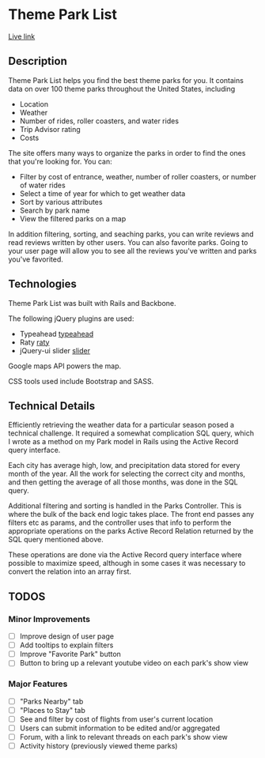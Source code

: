 # Theme Park List

[Live link][live]

[live]: http://www.themeparklist.info

## Description

Theme Park List helps you find the best theme parks for you. It contains data on over 100 theme parks throughout the United States, including
  * Location
  * Weather
  * Number of rides, roller coasters, and water rides
  * Trip Advisor rating
  * Costs

The site offers many ways to organize the parks in order to find the ones that you're looking for. You can:
  * Filter by cost of entrance, weather, number of roller coasters, or number of water rides
  * Select a time of year for which to get weather data
  * Sort by various attributes
  * Search by park name
  * View the filtered parks on a map

In addition filtering, sorting, and seaching parks, you can write reviews and read reviews written by other users. You can also favorite parks. Going to your user page will allow you to see all the reviews you've written and parks you've favorited.

## Technologies

Theme Park List was built with Rails and Backbone.

The following jQuery plugins are used:
  * Typeahead [typeahead]
  * Raty [raty]
  * jQuery-ui slider [slider]

[typeahead]: https://github.com/twitter/typeahead.js/
[raty]: https://github.com/wbotelhos/raty
[slider]: https://jqueryui.com/slider/

Google maps API powers the map.

CSS tools used include Bootstrap and SASS.

## Technical Details

Efficiently retrieving the weather data for a particular season posed a technical challenge. It required a somewhat complication SQL query, which I wrote as a method on my Park model in Rails using the Active Record query interface.

Each city has average high, low, and precipitation data stored for every month of the year. All the work for selecting the correct city and months, and then getting the average of all those months, was done in the SQL query.

Additional filtering and sorting is handled in the Parks Controller. This is where the bulk of the back end logic takes place. The front end passes any filters etc as params, and the controller uses that info to perform the appropriate operations on the parks Active Record Relation returned by the SQL query mentioned above.

These operations are done via the Active Record query interface where possible to maximize speed, although in some cases it was necessary to convert the relation into an array first.

## TODOS

### Minor Improvements
- [ ] Improve design of user page
- [ ] Add tooltips to explain filters
- [ ] Improve "Favorite Park" button
- [ ] Button to bring up a relevant youtube video on each park's show view

### Major Features
- [ ] "Parks Nearby" tab
- [ ] "Places to Stay" tab
- [ ] See and filter by cost of flights from user's current location
- [ ] Users can submit information to be edited and/or aggregated
- [ ] Forum, with a link to relevant threads on each park's show view
- [ ] Activity history (previously viewed theme parks)

<!-- # Development Road Map

## Minimum Viable Product
Theme Park List inspired by of Nomadlist and is built on Rails and Backbone. Users can: -->

<!-- This is a Markdown checklist. Use it to keep track of your progress! -->

<!-- - [X] View a list of theme parks with their basic info
- [X] Filter the list based on predetermined options
- [X] Sort the list by any attribute
- [X] Search for theme parks by name
- [X] View a map of theme parks
- [X] View calculated scores for each theme park
- [X] View specific data and information for each theme park
- [X] Create accounts
- [X] Create sessions (log in)
- [X] Write reviews
- [X] Save/favorite theme parks

## Design Docs
* [View Wireframes][views]
* [DB schema][schema]

[views]: ./docs/views.md
[schema]: ./docs/schema.md

## Implementation Timeline

### Phase 1: Viewing Parks (~2 days)
I will provide seed data for a few parks to facilitate testing. I will make the rails model, controller and jbuilder views for the parks. Then I'll set up the Backbone views related to parks. By the end of this phase, users should be able to navigate between the parks index view and park show view, and between the different tabs within a park show view.

[Details][phase-one]

### Phase 2: Derived Attributes (~1 day)
I will write code in the Rails Park model to provide access to a park's costs and weather. A park's costs will be broken down into different parts, and the data will live in the costs table. The Rails Park model will provide access to these costs, as well as a calculated total cost. A park's weather will be derived from its location. I will need to use an API to convert location into average temp and rainfall. I'll then write methods in the Rails Park model to get the average temp and rainfall for each season, as well as to return an abstracted weather score based on this information.

[Details][phase-two]

### Phase 3: Filtering and Searching for Parks (~1-2 days)
I will make a Backbone view to provide a user interface for filtering parks. When the user clicks the "filter parks" button, the ParksIndex view will be updated to only contain parks that meet the selected criteria. I'll also provide a search bar that will update the results of the ParksIndex view as the user types.

[Details][phase-three]

### Phase 4: Users, Follows, and Reviews (~2 days)
I'll allow users to sign in using OmniAuth. They will be able to follow parks, see a list of their followed parks, and write reviews. I'll update the Rails Park model to automatically update its ratings based on the reviews that users leave.

[Details][phase-four]

### Phase 5: Map of Parks, Nearby Parks (~1 day)
I'll allow users to view a map of parks on the main page. I'll also add a "nearby parks" tab on the park show page.

[Details][phase-five]

### Bonus Features
- [ ] See and filter by cost of flights from user's current location
- [ ] Places to sleep near each theme park
- [ ] Users can submit information to be edited and/or aggregated
- [ ] Forum, with a link to relevant threads on each park's show view
- [X] Infinite scroll
- [X] Typeahead search bar
- [X] Nav bar appears on scroll up
- [ ] Button to bring up a relevant youtube video on each park's show view
- [ ] Activity history (previously viewed theme parks) -->

<!-- [phase-one]: ./docs/phases/phase1.md
[phase-two]: ./docs/phases/phase2.md
[phase-three]: ./docs/phases/phase3.md
[phase-four]: ./docs/phases/phase4.md
[phase-five]: ./docs/phases/phase5.md -->
